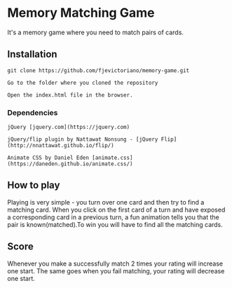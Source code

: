 # Memory Matching Game
It's a memory game where you need to match pairs of cards.

## Installation

```
git clone https://github.com/fjevictoriano/memory-game.git

Go to the folder where you cloned the repository

Open the index.html file in the browser.
```

### Dependencies

```
jQuery [jquery.com](https://jquery.com)

jQuery/flip plugin by Nattawat Nonsung - [jQuery Flip](http://nnattawat.github.io/flip/)

Animate CSS by Daniel Eden [animate.css](https://daneden.github.io/animate.css/)
```

## How to play

Playing is very simple - you turn over one card and then try to find a matching card.
When you click on the first card of a turn and have exposed a corresponding card in a previous turn, a fun animation tells you that the pair is known(matched).To win you will have to find all the matching cards.

## Score

Whenever you make a successfully match 2 times your rating will increase one start.
The same goes when you fail matching, your rating will decrease one start.
